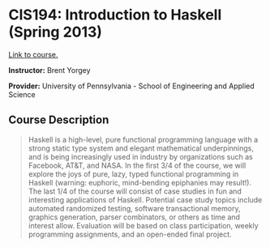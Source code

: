# CIS194: Introduction to Haskell (Spring 2013)

[Link to course.](http://www.seas.upenn.edu/~cis194/spring13/)

**Instructor:** Brent Yorgey

**Provider:** University of Pennsylvania - School of Engineering and Applied Science

## Course Description

> Haskell is a high-level, pure functional programming language with a strong static type system and elegant mathematical underpinnings, and is being increasingly used in industry by organizations such as Facebook, AT&T, and NASA. In the first 3/4 of the course, we will explore the joys of pure, lazy, typed functional programming in Haskell (warning: euphoric, mind-bending epiphanies may result!). The last 1/4 of the course will consist of case studies in fun and interesting applications of Haskell. Potential case study topics include automated randomized testing, software transactional memory, graphics generation, parser combinators, or others as time and interest allow. Evaluation will be based on class participation, weekly programming assignments, and an open-ended final project.
